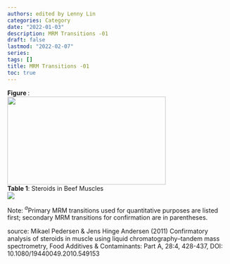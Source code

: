 ```yaml
---
authors: edited by Lenny Lin
categories: Category
date: "2022-01-03"
description: MRM Transitions -01
draft: false
lastmod: "2022-02-07"
series: 
tags: []
title: MRM Transitions -01
toc: true
---
```


<figcaption><b>Figure </b>: </figcaption>
<img width ="360" height= "200" src = "/docs/images/"/>


<!--more-->


<figcaption><b>Table 1</b>: Steroids in Beef Muscles</figcaption>
<img  src = "/docs/images/Screenshot 2022-02-07 121619.png"/>


Note: $^a$Primary MRM transitions used for quantitative purposes are listed first; secondary MRM transitions for confirmation are in parentheses.

source: Mikael Pedersen & Jens Hinge Andersen (2011) Confirmatory analysis of steroids in muscle using
liquid chromatography–tandem mass spectrometry, Food Additives & Contaminants: Part A, 28:4, 428-437, DOI:
10.1080/19440049.2010.549153